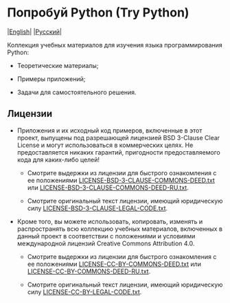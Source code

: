 # Попробуй Python (Try Python)


|[English](https://github.com/askras/trypython/blob/master/README.md)|
|[Русский](https://github.com/askras/trypython/blob/master/README-RU.md)|


Коллекция учебных материалов для изучения языка программирования Python:

 - Теоретические материалы;

 - Примеры приложений;

 - Задачи для самостоятельного решения.


## Лицензии

 - Приложения и их исходный код примеров, включенные в этот проект, выпущены под разрешающей лицензией BSD 3-Clause Clear License и могут использоваться в коммерческих целях. Не предоставляется никаких гарантий, пригодности предоставляемого кода для каких-либо целей!

    - Смотрите выдержки из лицензии для быстрого ознакомления с ее положениями [LICENSE-BSD-3-CLAUSE-COMMONS-DEED.txt](https://github.com/askras/trypython/blob/master/LICENSE-BSD-3-CLAUSE-COMMONS-DEED.txt) или [LICENSE-BSD-3-CLAUSE-COMMONS-DEED-RU.txt](https://github.com/askras/trypython/blob/master/LICENSE-BSD-3-CLAUSE-COMMONS-DEED-RU.txt).

    - Смотрите оригинальный текст лицензии, имеющий юридическую силу [LICENSE-BSD-3-CLAUSE-LEGAL-CODE.txt](https://github.com/askras/trypython/blob/master/LICENSE-BSD-3-CLAUSE-LEGAL-CODE.txt).

 - Кроме того, вы можете использовать, копировать, изменять и распространять всю коллекцию учебных материалов, включенных в данный проект в соответствии с положениями и условиями международной лицензий Creative Commons Attribution 4.0.

    - Смотрите выдержки из лицензии для быстрого ознакомления с ее положениями  [LICENSE-CC-BY-COMMONS-DEED.txt](https://github.com/askras/trypython/blob/master/LICENSE-CC-BY-COMMONS-DEED.txt) или [LICENSE-CC-BY-COMMONS-DEED-RU.txt](https://github.com/askras/trypython/blob/master/LICENSE-CC-BY-COMMONS-DEED-RU.txt).

    - Смотрите оригинальный текст лицензии, имеющий юридическую силу [LICENSE-CC-BY-LEGAL-CODE.txt](https://github.com/askras/trypython/blob/master/LICENSE-CC-BY-LEGAL-CODE.txt).
